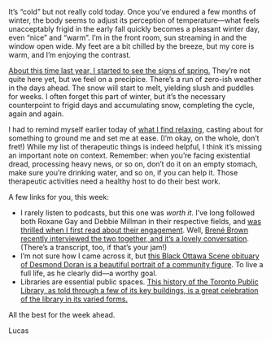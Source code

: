 It’s “cold” but not really cold today. Once you’ve endured a few months of winter, the body seems to adjust its perception of temperature—what feels unacceptably frigid in the early fall quickly becomes a pleasant winter day, even “nice” and “warm”. I’m in the front room, sun streaming in and the window open wide. My feet are a bit chilled by the breeze, but my core is warm, and I’m enjoying the contrast.

[About this time last year, I started to see the signs of spring.](https://lucascherkewski.com/hit-and-miss/129-spring-feelings-readings/) They’re not quite here yet, but we feel on a precipice. There’s a run of zero-ish weather in the days ahead. The snow will start to melt, yielding slush and puddles for weeks. I often forget this part of winter, but it’s the necessary counterpoint to frigid days and accumulating snow, completing the cycle, again and again.

I had to remind myself earlier today of [what I find relaxing](https://lucascherkewski.com/study/therapeutic-things/), casting about for something to ground me and set me at ease. (I’m okay, on the whole, don’t fret!) While my list of therapeutic things is indeed helpful, I think it’s missing an important note on context. Remember: when you’re facing existential dread, processing heavy news, or so on, don’t do it on an empty stomach, make sure you’re drinking water, and so on, if you can help it. Those therapeutic activities need a healthy host to do their best work.

A few links for you, this week:

- I rarely listen to podcasts, but this one was _worth it_. I’ve long followed both Roxane Gay and Debbie Millman in their respective fields, and [was thrilled when I first read about their engagement](https://www.autostraddle.com/roxane-gay-and-debbie-millman-are-girlfriends-thats-big-news/). Well, [Brené Brown recently interviewed the two together, and it’s a lovely conversation](https://brenebrown.com/podcast/brene-with-roxane-gay-and-debbie-millman-on-love-life-and-the-pursuit-of-creative-space/). (There’s a transcript, too, if that’s your jam!)
- I’m not sure how I came across it, but [this Black Ottawa Scene obituary of Desmond Doran is a beautiful portrait of a community figure](http://blackottawascene.com/in-memory-of-desmond-doran/). To live a full life, as he clearly did—a worthy goal.
- Libraries are essential public spaces. [This history of the Toronto Public Library, as told through a few of its key buildings, is a great celebration of the library in its varied forms.](http://activehistory.ca/2020/09/a-history-of-the-toronto-public-library-in-four-buildings/)

All the best for the week ahead.

Lucas